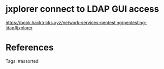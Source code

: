 # jxplorer connect to LDAP GUI access
https://book.hacktricks.xyz/network-services-pentesting/pentesting-ldap#jxplorer

# References

Tags:
    #assorted
